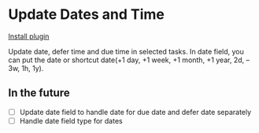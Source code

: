 # Update Dates and Time

[Install plugin](omnifocus:///omnijs-install?path=https://github.com/mmaer/omnifocus-scripts/raw/update_readme/scripts/updateDatesAndTime/updateDatesAndTime.zip)

Update date, defer time and due time in selected tasks. In date field, you can put the date or shortcut date(+1 day, +1 week, +1 month, +1 year, 2d, –3w, 1h, 1y).

## In the future

- [ ] Update date field to handle date for due date and defer date separately
- [ ] Handle date field type for dates
